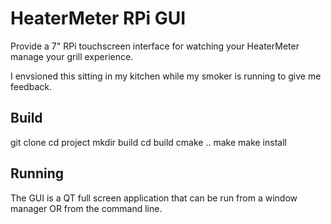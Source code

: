 # HeaterMeter RPi GUI

Provide a 7" RPi touchscreen interface for watching your HeaterMeter manage your grill experience.

I envsioned this sitting in my kitchen while my smoker is running to give me feedback.

## Build

git clone
cd project
mkdir build
cd build
cmake ..
make
make install

## Running

The GUI is a QT full screen application that can be run from a window manager OR from the command line.

